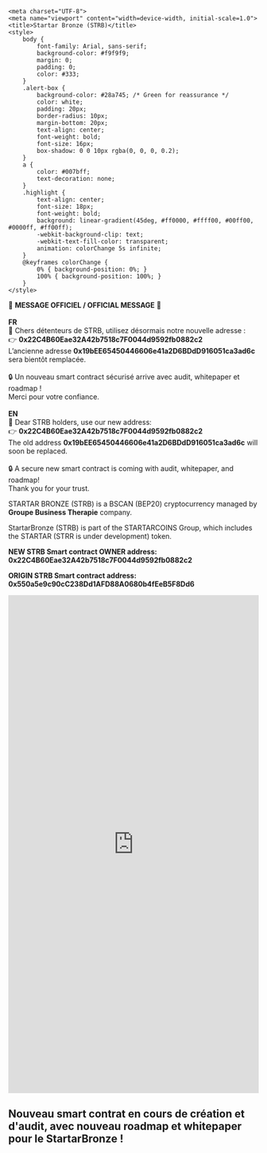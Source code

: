 
<html lang="fr">
<head>
    <!-- Google tag (gtag.js) -->
    <script async src="https://www.googletagmanager.com/gtag/js?id=G-YB5H2DRHHP"></script>
    <script>
        window.dataLayer = window.dataLayer || [];
        function gtag(){dataLayer.push(arguments);}
        gtag('js', new Date());
        gtag('config', 'G-YB5H2DRHHP');
    </script>

    <meta charset="UTF-8">
    <meta name="viewport" content="width=device-width, initial-scale=1.0">
    <title>Startar Bronze (STRB)</title>
    <style>
        body {
            font-family: Arial, sans-serif;
            background-color: #f9f9f9;
            margin: 0;
            padding: 0;
            color: #333;
        }
        .alert-box {
            background-color: #28a745; /* Green for reassurance */
            color: white;
            padding: 20px;
            border-radius: 10px;
            margin-bottom: 20px;
            text-align: center;
            font-weight: bold;
            font-size: 16px;
            box-shadow: 0 0 10px rgba(0, 0, 0, 0.2);
        }
        a {
            color: #007bff;
            text-decoration: none;
        }
        .highlight {
            text-align: center;
            font-size: 18px;
            font-weight: bold;
            background: linear-gradient(45deg, #ff0000, #ffff00, #00ff00, #0000ff, #ff00ff);
            -webkit-background-clip: text;
            -webkit-text-fill-color: transparent;
            animation: colorChange 5s infinite;
        }
        @keyframes colorChange {
            0% { background-position: 0%; }
            100% { background-position: 100%; }
        }
    </style>
</head>
<body>

<div class="alert-box">
    🔴 <strong>MESSAGE OFFICIEL / OFFICIAL MESSAGE</strong> 🔴<br><br>
    <strong>FR</strong><br>
    📢 Chers détenteurs de STRB, utilisez désormais notre nouvelle adresse :<br>
    👉 <strong>0x22C4B60Eae32A42b7518c7F0044d9592fb0882c2</strong><br>
    L’ancienne adresse <strong>0x19bEE65450446606e41a2D6BDdD916051ca3ad6c</strong> sera bientôt remplacée.<br><br>
    🔒 Un nouveau smart contract sécurisé arrive avec audit, whitepaper et roadmap !<br>
    Merci pour votre confiance.<br><br>
    <strong>EN</strong><br>
    📢 Dear STRB holders, use our new address:<br>
    👉 <strong>0x22C4B60Eae32A42b7518c7F0044d9592fb0882c2</strong><br>
    The old address <strong>0x19bEE65450446606e41a2D6BDdD916051ca3ad6c</strong> will soon be replaced.<br><br>
    🔒 A secure new smart contract is coming with audit, whitepaper, and roadmap!<br>
    Thank you for your trust.<br>
</div>

<div id="google_translate_element"></div>
<script type="text/javascript">
    function googleTranslateElementInit() {
        new google.translate.TranslateElement({pageLanguage: 'en', includedLanguages: 'fr'}, 'google_translate_element');
    }
</script>
<script type="text/javascript" src="//translate.google.com/translate_a/element.js?cb=googleTranslateElementInit"></script>

<p>STARTAR BRONZE (STRB) is a BSCAN (BEP20) cryptocurrency managed by <strong>Groupe Business Therapie</strong> company.</p>

<p>StartarBronze (STRB) is part of the STARTARCOINS Group, which includes the STARTAR (STRR is under development) token.</p>

<p><strong>NEW STRB Smart contract OWNER address: 0x22C4B60Eae32A42b7518c7F0044d9592fb0882c2</strong></p>
<p><strong>ORIGIN STRB Smart contract address: 0x550a5e9c90cC238Dd1AFD88A0680b4fEeB5F8Dd6</strong></p>

<iframe width="100%" height="1000" frameBorder="0" scrolling="no" src="https://coinbrain.com/embed/bnb-0x550a5e9c90cc238dd1afd88a0680b4feeb5f8dd6?theme=light&padding=16&chart=1&trades=1"></iframe>

<h2 class="STARTER BRONZE (STRB) is a trademark under copyright (c)</h2>

<h2 class="highlight">Nouveau smart contrat en cours de création et d'audit, avec nouveau roadmap et whitepaper pour le StartarBronze !</h2>

</body>
</html>

